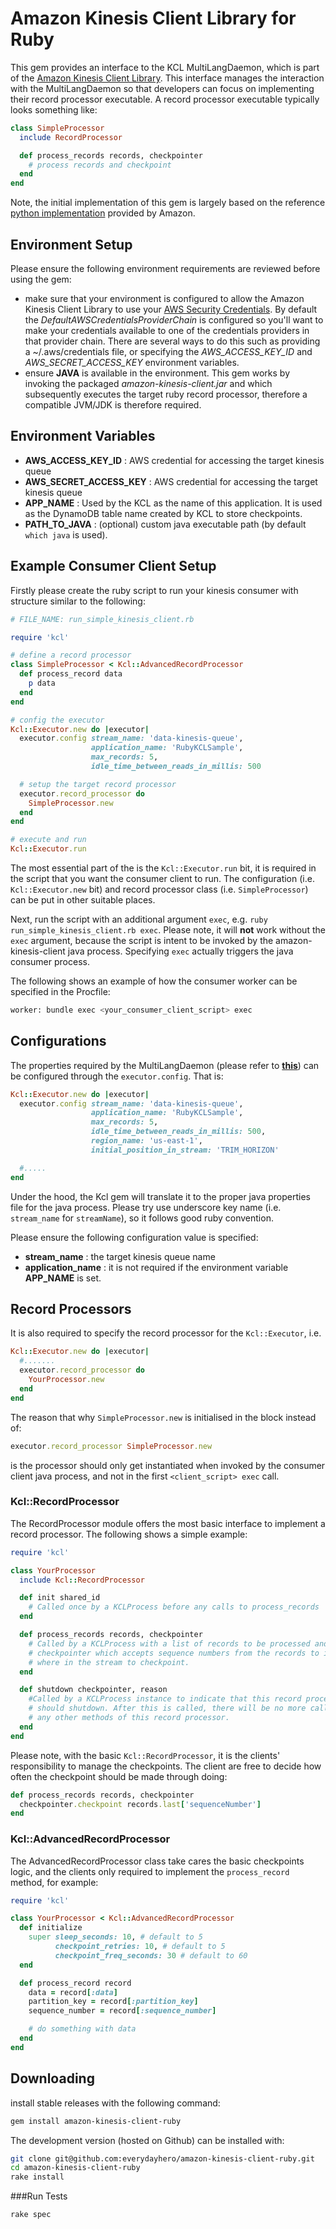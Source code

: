 Amazon Kinesis Client Library for Ruby
======================================

This gem provides an interface to the KCL MultiLangDaemon, which is part of the [Amazon Kinesis Client Library](https://github.com/awslabs/amazon-kinesis-client). This interface manages the interaction with the MultiLangDaemon so that developers can focus on implementing their record processor executable. A record processor executable typically looks something like:

```ruby
class SimpleProcessor
  include RecordProcessor

  def process_records records, checkpointer
    # process records and checkpoint
  end
end
```

Note, the initial implementation of this gem is largely based on the reference [python implementation](https://github.com/awslabs/amazon-kinesis-client-python) provided by Amazon.


Environment Setup
-----------------

Please ensure the following environment requirements are reviewed before using the gem:
- make sure that your environment is configured to allow the Amazon Kinesis Client Library to use your [AWS Security Credentials](http://docs.aws.amazon.com/general/latest/gr/aws-security-credentials.html). By default the *DefaultAWSCredentialsProviderChain* is configured so you'll want to make your credentials available to one of the credentials providers in that provider chain. There are several ways to do this such as providing a ~/.aws/credentials file, or specifying the *AWS_ACCESS_KEY_ID* and
*AWS_SECRET_ACCESS_KEY* environment variables.
- ensure **JAVA** is available in the environment. This gem works by invoking the packaged *amazon-kinesis-client.jar* and which subsequently executes the target ruby record processor, therefore a compatible JVM/JDK is therefore required.


Environment Variables
---------------------
- **AWS_ACCESS_KEY_ID** : AWS credential for accessing the target kinesis queue
- **AWS_SECRET_ACCESS_KEY** : AWS credential for accessing the target kinesis queue
- **APP_NAME** : Used by the KCL as the name of this application. It is used as the DynamoDB table name created by KCL to store checkpoints.
- **PATH_TO_JAVA** : (optional) custom java executable path (by default `which java` is used).


Example Consumer Client Setup
-----------------------------

Firstly please create the ruby script to run your kinesis consumer with structure similar to the following:

```ruby
# FILE_NAME: run_simple_kinesis_client.rb

require 'kcl'

# define a record processor
class SimpleProcessor < Kcl::AdvancedRecordProcessor
  def process_record data
    p data
  end
end

# config the executor
Kcl::Executor.new do |executor|
  executor.config stream_name: 'data-kinesis-queue',
                  application_name: 'RubyKCLSample',
                  max_records: 5,
                  idle_time_between_reads_in_millis: 500

  # setup the target record processor
  executor.record_processor do
    SimpleProcessor.new
  end
end

# execute and run
Kcl::Executor.run
```

The most essential part of the is the `Kcl::Executor.run` bit, it is required in the script that you want the consumer client to run. The configuration (i.e. `Kcl::Executor.new` bit) and record processor class (i.e. `SimpleProcessor`) can be put in other suitable places.

Next, run the script with an additional argument `exec`, e.g. `ruby run_simple_kinesis_client.rb exec`. Please note, it will **not** work without the `exec` argument, because the script is intent to be invoked by the amazon-kinesis-client java process. Specifying `exec` actually triggers the java consumer process.

The following shows an example of how the consumer worker can be specified in the Procfile:

```bash
worker: bundle exec <your_consumer_client_script> exec
```


Configurations
--------------

The properties required by the MultiLangDaemon (please refer to [**this**](https://github.com/awslabs/amazon-kinesis-client-python/blob/master/samples/sample.properties)) can be configured through the `executor.config`. That is:


```ruby
Kcl::Executor.new do |executor|
  executor.config stream_name: 'data-kinesis-queue',
                  application_name: 'RubyKCLSample',
                  max_records: 5,
                  idle_time_between_reads_in_millis: 500,
                  region_name: 'us-east-1',
                  initial_position_in_stream: 'TRIM_HORIZON'

  #.....
end
```

Under the hood, the Kcl gem will translate it to the proper java properties file for the java process. Please try use underscore key name (i.e. `stream_name` for `streamName`), so it follows good ruby convention.

Please ensure the following configuration value is specified:
- **stream_name** : the target kinesis queue name
- **application_name** : it is not required if the environment variable **APP_NAME** is set.



Record Processors
-----------------

It is also required to specify the record processor for the `Kcl::Executor`, i.e.

```ruby
Kcl::Executor.new do |executor|
  #.......
  executor.record_processor do
    YourProcessor.new
  end
end
```

The reason that why `SimpleProcessor.new` is initialised in the block instead of:

```ruby
executor.record_processor SimpleProcessor.new
```

is the processor should only get instantiated when invoked by the consumer client java process, and not in the first `<client_script> exec` call.


### Kcl::RecordProcessor

The RecordProcessor module offers the most basic interface to implement a record processor. The following shows a simple example:

```ruby
require 'kcl'

class YourProcessor
  include Kcl::RecordProcessor

  def init shared_id
    # Called once by a KCLProcess before any calls to process_records
  end

  def process_records records, checkpointer
    # Called by a KCLProcess with a list of records to be processed and a
    # checkpointer which accepts sequence numbers from the records to indicate
    # where in the stream to checkpoint.
  end

  def shutdown checkpointer, reason
    #Called by a KCLProcess instance to indicate that this record processor
    # should shutdown. After this is called, there will be no more calls to
    # any other methods of this record processor.
  end
end
```

Please note, with the basic `Kcl::RecordProcessor`, it is the clients' responsibility to manage the checkpoints. The client are free to decide how often the checkpoint should be made through doing:

```ruby
def process_records records, checkpointer
  checkpointer.checkpoint records.last['sequenceNumber']
end
```

### Kcl::AdvancedRecordProcessor

The AdvancedRecordProcessor class take cares the basic checkpoints logic, and the clients only required to implement the `process_record` method, for example:

```ruby
require 'kcl'

class YourProcessor < Kcl::AdvancedRecordProcessor
  def initialize
    super sleep_seconds: 10, # default to 5
          checkpoint_retries: 10, # default to 5
          checkpoint_freq_seconds: 30 # default to 60
  end

  def process_record record
    data = record[:data]
    partition_key = record[:partition_key]
    sequence_number = record[:sequence_number]

    # do something with data
  end
end

```


Downloading
-----------
install stable releases with the following command:

```bash
gem install amazon-kinesis-client-ruby
```

The development version (hosted on Github) can be installed with:

```bash
git clone git@github.com:everydayhero/amazon-kinesis-client-ruby.git
cd amazon-kinesis-client-ruby
rake install
```

###Run Tests
```bash
rake spec
```
